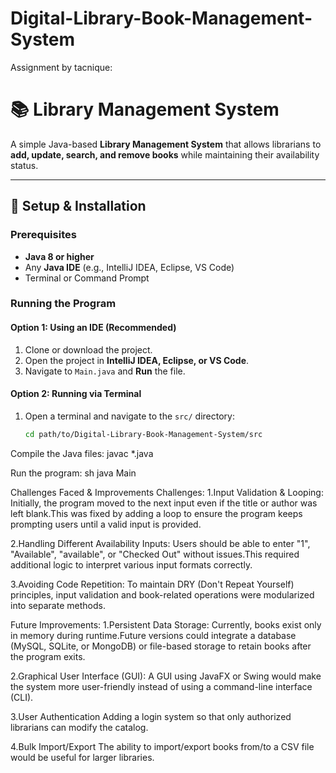 # Digital-Library-Book-Management-System
Assignment by tacnique:
# 📚 Library Management System  

A simple Java-based **Library Management System** that allows librarians to **add, update, search, and remove books** while maintaining their availability status.  

---

## 🚀 Setup & Installation  

### Prerequisites  
- **Java 8 or higher**  
- Any **Java IDE** (e.g., IntelliJ IDEA, Eclipse, VS Code)  
- Terminal or Command Prompt  

### Running the Program  

#### Option 1: Using an IDE (Recommended)  
1. Clone or download the project.  
2. Open the project in **IntelliJ IDEA, Eclipse, or VS Code**.  
3. Navigate to `Main.java` and **Run** the file.  

#### Option 2: Running via Terminal  
1. Open a terminal and navigate to the `src/` directory:  
   ```sh
   cd path/to/Digital-Library-Book-Management-System/src

Compile the Java files:
javac *.java

Run the program:
sh
java Main


Challenges Faced & Improvements
Challenges:
1.Input Validation & Looping:
Initially, the program moved to the next input even if the title or author was left blank.This was fixed by adding a loop to ensure the program keeps prompting users until a valid input is provided.

2.Handling Different Availability Inputs:
Users should be able to enter "1", "Available", "available", or "Checked Out" without issues.This required additional logic to interpret various input formats correctly.

3.Avoiding Code Repetition:
To maintain DRY (Don't Repeat Yourself) principles, input validation and book-related operations were modularized into separate methods.

Future Improvements:
1.Persistent Data Storage:
Currently, books exist only in memory during runtime.Future versions could integrate a database (MySQL, SQLite, or MongoDB) or file-based storage to retain books after the program exits.

2.Graphical User Interface (GUI):
A GUI using JavaFX or Swing would make the system more user-friendly instead of using a command-line interface (CLI).

3.User Authentication
Adding a login system so that only authorized librarians can modify the catalog.

4.Bulk Import/Export
The ability to import/export books from/to a CSV file would be useful for larger libraries.


